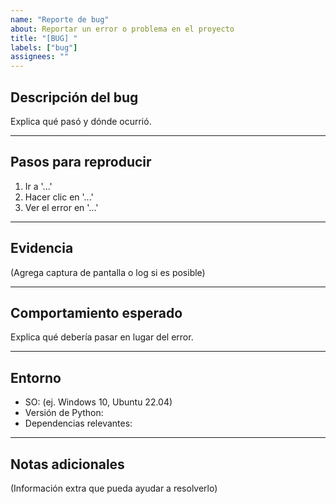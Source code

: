 ```yaml
---
name: "Reporte de bug"
about: Reportar un error o problema en el proyecto
title: "[BUG] "
labels: ["bug"]
assignees: ""
---
```


## Descripción del bug

Explica qué pasó y dónde ocurrió.

---

## Pasos para reproducir

1. Ir a '...'
2. Hacer clic en '...'
3. Ver el error en '...'

---

## Evidencia

(Agrega captura de pantalla o log si es posible)

---

## Comportamiento esperado

Explica qué debería pasar en lugar del error.

---

## Entorno

- SO: (ej. Windows 10, Ubuntu 22.04)
- Versión de Python:
- Dependencias relevantes:

---

## Notas adicionales

(Información extra que pueda ayudar a resolverlo)
